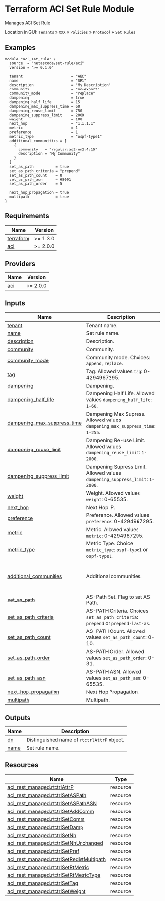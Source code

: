<!-- BEGIN_TF_DOCS -->
# Terraform ACI Set Rule Module

Manages ACI Set Rule

Location in GUI:
`Tenants` » `XXX` » `Policies` » `Protocol` » `Set Rules`

## Examples

```hcl
module "aci_set_rule" {
  source  = "netascode/set-rule/aci"
  version = ">= 0.1.0"

  tenant                      = "ABC"
  name                        = "SR1"
  description                 = "My Description"
  community                   = "no-export"
  community_mode              = "replace"
  dampening                   = true
  dampening_half_life         = 15
  dampening_max_suppress_time = 60
  dampening_reuse_limit       = 750
  dampening_suppress_limit    = 2000
  weight                      = 100
  next_hop                    = "1.1.1.1"
  metric                      = 1
  preference                  = 1
  metric_type                 = "ospf-type1"
  additional_communities = [
    {
      community   = "regular:as2-nn2:4:15"
      description = "My Community"
    }
  ]
  set_as_path          = true
  set_as_path_criteria = "prepend"
  set_as_path_count    = 0
  set_as_path_asn      = 65001
  set_as_path_order    = 5

  next_hop_propagation = true
  multipath            = true
}
```

## Requirements

| Name | Version |
|------|---------|
| <a name="requirement_terraform"></a> [terraform](#requirement\_terraform) | >= 1.3.0 |
| <a name="requirement_aci"></a> [aci](#requirement\_aci) | >= 2.0.0 |

## Providers

| Name | Version |
|------|---------|
| <a name="provider_aci"></a> [aci](#provider\_aci) | >= 2.0.0 |

## Inputs

| Name | Description | Type | Default | Required |
|------|-------------|------|---------|:--------:|
| <a name="input_tenant"></a> [tenant](#input\_tenant) | Tenant name. | `string` | n/a | yes |
| <a name="input_name"></a> [name](#input\_name) | Set rule name. | `string` | n/a | yes |
| <a name="input_description"></a> [description](#input\_description) | Description. | `string` | `""` | no |
| <a name="input_community"></a> [community](#input\_community) | Community. | `string` | `""` | no |
| <a name="input_community_mode"></a> [community\_mode](#input\_community\_mode) | Community mode. Choices: `append`, `replace`. | `string` | `"append"` | no |
| <a name="input_tag"></a> [tag](#input\_tag) | Tag. Allowed values `tag`: 0-4294967295. | `number` | `null` | no |
| <a name="input_dampening"></a> [dampening](#input\_dampening) | Dampening. | `bool` | `false` | no |
| <a name="input_dampening_half_life"></a> [dampening\_half\_life](#input\_dampening\_half\_life) | Dampening Half Life. Allowed values `dampening_half_life`: `1-60`. | `number` | `15` | no |
| <a name="input_dampening_max_suppress_time"></a> [dampening\_max\_suppress\_time](#input\_dampening\_max\_suppress\_time) | Dampening Max Supress. Allowed values `dampening_max_suppress_time`: `1-255`. | `number` | `60` | no |
| <a name="input_dampening_reuse_limit"></a> [dampening\_reuse\_limit](#input\_dampening\_reuse\_limit) | Dampening Re-use Limit. Allowed values `dampening_reuse_limit`: `1-2000`. | `number` | `750` | no |
| <a name="input_dampening_suppress_limit"></a> [dampening\_suppress\_limit](#input\_dampening\_suppress\_limit) | Dampening Supress Limit. Allowed values `dampening_suppress_limit`: `1-2000`. | `number` | `2000` | no |
| <a name="input_weight"></a> [weight](#input\_weight) | Weight. Allowed values `weight`: 0-65535. | `number` | `null` | no |
| <a name="input_next_hop"></a> [next\_hop](#input\_next\_hop) | Next Hop IP. | `string` | `""` | no |
| <a name="input_preference"></a> [preference](#input\_preference) | Preference. Allowed values `preference`: 0-4294967295. | `number` | `null` | no |
| <a name="input_metric"></a> [metric](#input\_metric) | Metric. Allowed values `metric`: 0-4294967295. | `number` | `null` | no |
| <a name="input_metric_type"></a> [metric\_type](#input\_metric\_type) | Metric Type. Choice `metric_type`: `ospf-type1` or `ospf-type1`. | `string` | `""` | no |
| <a name="input_additional_communities"></a> [additional\_communities](#input\_additional\_communities) | Additional communities. | <pre>list(object({<br>    community   = string<br>    description = optional(string, "")<br>  }))</pre> | `[]` | no |
| <a name="input_set_as_path"></a> [set\_as\_path](#input\_set\_as\_path) | AS-Path Set. Flag to set AS Path. | `bool` | `false` | no |
| <a name="input_set_as_path_criteria"></a> [set\_as\_path\_criteria](#input\_set\_as\_path\_criteria) | AS-PATH Criteria. Choices `set_as_path_criteria`: `prepend` or `prepend-last-as`. | `string` | `"prepend"` | no |
| <a name="input_set_as_path_count"></a> [set\_as\_path\_count](#input\_set\_as\_path\_count) | AS-PATH Count. Allowed values `set_as_path_count`: 0-10. | `number` | `1` | no |
| <a name="input_set_as_path_order"></a> [set\_as\_path\_order](#input\_set\_as\_path\_order) | AS-PATH Order. Allowed values `set_as_path_order`: 0-31. | `number` | `0` | no |
| <a name="input_set_as_path_asn"></a> [set\_as\_path\_asn](#input\_set\_as\_path\_asn) | AS-PATH ASN. Allowed values `set_as_path_asn`: 0-65535. | `number` | `null` | no |
| <a name="input_next_hop_propagation"></a> [next\_hop\_propagation](#input\_next\_hop\_propagation) | Next Hop Propagation. | `bool` | `false` | no |
| <a name="input_multipath"></a> [multipath](#input\_multipath) | Multipath. | `bool` | `false` | no |

## Outputs

| Name | Description |
|------|-------------|
| <a name="output_dn"></a> [dn](#output\_dn) | Distinguished name of `rtctrlAttrP` object. |
| <a name="output_name"></a> [name](#output\_name) | Set rule name. |

## Resources

| Name | Type |
|------|------|
| [aci_rest_managed.rtctrlAttrP](https://registry.terraform.io/providers/CiscoDevNet/aci/latest/docs/resources/rest_managed) | resource |
| [aci_rest_managed.rtctrlSetASPath](https://registry.terraform.io/providers/CiscoDevNet/aci/latest/docs/resources/rest_managed) | resource |
| [aci_rest_managed.rtctrlSetASPathASN](https://registry.terraform.io/providers/CiscoDevNet/aci/latest/docs/resources/rest_managed) | resource |
| [aci_rest_managed.rtctrlSetAddComm](https://registry.terraform.io/providers/CiscoDevNet/aci/latest/docs/resources/rest_managed) | resource |
| [aci_rest_managed.rtctrlSetComm](https://registry.terraform.io/providers/CiscoDevNet/aci/latest/docs/resources/rest_managed) | resource |
| [aci_rest_managed.rtctrlSetDamp](https://registry.terraform.io/providers/CiscoDevNet/aci/latest/docs/resources/rest_managed) | resource |
| [aci_rest_managed.rtctrlSetNh](https://registry.terraform.io/providers/CiscoDevNet/aci/latest/docs/resources/rest_managed) | resource |
| [aci_rest_managed.rtctrlSetNhUnchanged](https://registry.terraform.io/providers/CiscoDevNet/aci/latest/docs/resources/rest_managed) | resource |
| [aci_rest_managed.rtctrlSetPref](https://registry.terraform.io/providers/CiscoDevNet/aci/latest/docs/resources/rest_managed) | resource |
| [aci_rest_managed.rtctrlSetRedistMultipath](https://registry.terraform.io/providers/CiscoDevNet/aci/latest/docs/resources/rest_managed) | resource |
| [aci_rest_managed.rtctrlSetRtMetric](https://registry.terraform.io/providers/CiscoDevNet/aci/latest/docs/resources/rest_managed) | resource |
| [aci_rest_managed.rtctrlSetRtMetricType](https://registry.terraform.io/providers/CiscoDevNet/aci/latest/docs/resources/rest_managed) | resource |
| [aci_rest_managed.rtctrlSetTag](https://registry.terraform.io/providers/CiscoDevNet/aci/latest/docs/resources/rest_managed) | resource |
| [aci_rest_managed.rtctrlSetWeight](https://registry.terraform.io/providers/CiscoDevNet/aci/latest/docs/resources/rest_managed) | resource |
<!-- END_TF_DOCS -->